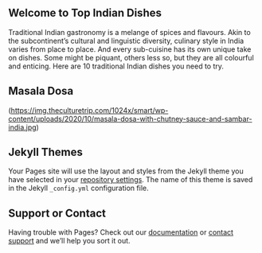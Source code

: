 ## Welcome to Top Indian Dishes

Traditional Indian gastronomy is a melange of spices and flavours. Akin to the subcontinent’s cultural and linguistic diversity, culinary style in India varies from place to place. And every sub-cuisine has its own unique take on dishes. Some might be piquant, others less so, but they are all colourful and enticing. Here are 10 traditional Indian dishes you need to try.
## Masala Dosa
(https://img.theculturetrip.com/1024x/smart/wp-content/uploads/2020/10/masala-dosa-with-chutney-sauce-and-sambar-india.jpg)

## Jekyll Themes

Your Pages site will use the layout and styles from the Jekyll theme you have selected in your [repository settings](https://github.com/poojagupta78345/WebsiteTechPage/settings). The name of this theme is saved in the Jekyll `_config.yml` configuration file.

## Support or Contact

Having trouble with Pages? Check out our [documentation](https://docs.github.com/categories/github-pages-basics/) or [contact support](https://github.com/contact) and we’ll help you sort it out.
<a><img scr ="C:\Users\admin\Desktop/123.png"></a>
